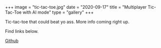 +++
image = "tic-tac-toe.jpg"
date = "2020-09-17"
title = "Multiplayer Tic-Tac-Toe with AI mode"
type = "gallery"
+++

Tic-tac-toe that could beat yo ass.
More info coming right up.

Find links below.

[Github](https://github.com/PaulOfili/tictactoe)